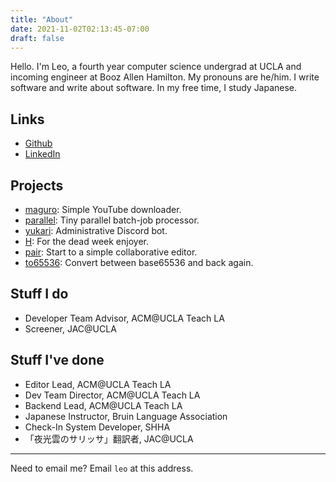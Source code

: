 ```yaml
---
title: "About"
date: 2021-11-02T02:13:45-07:00
draft: false
---
```


Hello. I'm Leo, a fourth year computer science undergrad at UCLA and incoming engineer at
Booz Allen Hamilton. My pronouns are he/him. I write software and write about software.
In my free time, I study Japanese.

## Links

* [Github](https://github.com/krashanoff)
* [LinkedIn](https://www.linkedin.com/in/leonidrlk)

## Projects

* [maguro](https://github.com/krashanoff/maguro): Simple YouTube downloader.
* [parallel](https://github.com/krashanoff/parallel): Tiny parallel batch-job processor.
* [yukari](https://github.com/krashanoff/yukari): Administrative Discord bot.
* [H](https://github.com/krashanoff/H): For the dead week enjoyer.
* [pair](https://github.com/krashanoff/pair): Start to a simple collaborative editor.
* [to65536](https://github.com/krashanoff/to65536): Convert between base65536 and back again.

## Stuff I do

* Developer Team Advisor, ACM@UCLA Teach LA
* Screener, JAC@UCLA

## Stuff I've done

* Editor Lead, ACM@UCLA Teach LA
* Dev Team Director, ACM@UCLA Teach LA
* Backend Lead, ACM@UCLA Teach LA
* Japanese Instructor, Bruin Language Association
* Check-In System Developer, SHHA
* 「夜光雲のサリッサ」翻訳者, JAC@UCLA

***

Need to email me? Email `leo` at this address.
